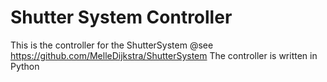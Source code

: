 # Shutter System Controller

This is the controller for the ShutterSystem @see https://github.com/MelleDijkstra/ShutterSystem
The controller is written in Python